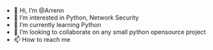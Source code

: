 - 👋 Hi, I’m @Arrenn 
- 👀 I’m interested in Python, Network Security
- 🌱 I’m currently learning  Python
- 💞️ I’m looking to collaborate on any small python opensource project
- 📫 How to reach me 

<!---
Arrenn/Arrenn is a ✨ special ✨ repository because its `README.md` (this file) appears on your GitHub profile.
You can click the Preview link to take a look at your changes.
--->
